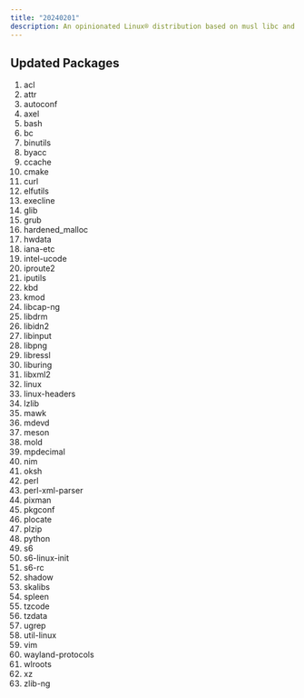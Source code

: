 ```yaml
---
title: "20240201"
description: An opinionated Linux® distribution based on musl libc and toybox
---
```


## Updated Packages
1. acl
2. attr
3. autoconf
4. axel
5. bash
6. bc
7. binutils
8. byacc
9. ccache
10. cmake
11. curl
12. elfutils
13. execline
14. glib
15. grub
16. hardened_malloc
17. hwdata
18. iana-etc
19. intel-ucode
20. iproute2
21. iputils
22. kbd
23. kmod
24. libcap-ng
25. libdrm
26. libidn2
27. libinput
28. libpng
29. libressl
30. liburing
31. libxml2
32. linux
33. linux-headers
34. lzlib
35. mawk
36. mdevd
37. meson
38. mold
39. mpdecimal
40. nim
41. oksh
42. perl
43. perl-xml-parser
44. pixman
45. pkgconf
46. plocate
47. plzip
48. python
49. s6
50. s6-linux-init
51. s6-rc
52. shadow
53. skalibs
54. spleen
55. tzcode
56. tzdata
57. ugrep
58. util-linux
59. vim
60. wayland-protocols
61. wlroots
62. xz
63. zlib-ng
